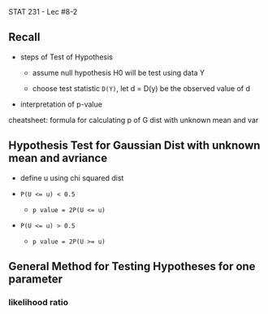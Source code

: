 STAT 231 - Lec #8-2

## Recall

* steps of Test of Hypothesis

	* assume null hypothesis H0 will be test using data Y

	* choose test statistic `D(Y)`, let d = D(y) be the observed value of d

	

* interpretation of p-value

cheatsheet: formula for calculating p of G dist with unknown mean and var

## Hypothesis Test for Gaussian Dist with unknown mean and avriance

* define u using chi squared dist

* `P(U <= u) < 0.5`

	* `p value = 2P(U <= u)`

* `P(U <= u) > 0.5`

	* `p value = 2P(U >= u)`

## General Method for Testing Hypotheses for one parameter

### likelihood ratio 


 